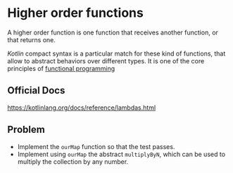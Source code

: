 # Higher order functions

A higher order function is one function that receives another function, or that returns one.

_Kotlin_ compact syntax is a particular match for these kind of functions, that allow to abstract behaviors over different types. It is one of the core principles of [functional programming](https://en.wikipedia.org/wiki/Functional_programming)

## Official Docs

https://kotlinlang.org/docs/reference/lambdas.html

## Problem

- Implement the `ourMap` function so that the test passes.
- Implement using `ourMap` the abstract `multiplyByN`, which can be used to multiply the collection by any number.
